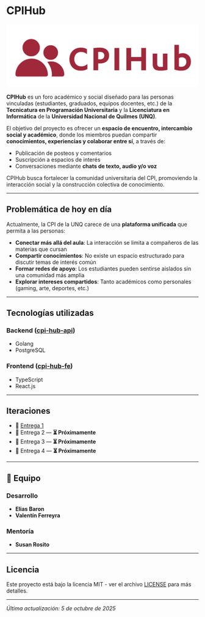 # CPIHub

![CPIHub logo](logo-CPIHub.png)

**CPIHub** es un foro académico y social diseñado para las personas vinculadas (estudiantes, graduados, equipos docentes, etc.) de la **Tecnicatura en Programación Universitaria** y la **Licenciatura en Informática** de la **Universidad Nacional de Quilmes (UNQ)**.  

El objetivo del proyecto es ofrecer un **espacio de encuentro, intercambio social y académico**, donde los miembros puedan compartir **conocimientos, experiencias y colaborar entre sí**, a través de:  

- Publicación de posteos y comentarios  
- Suscripción a espacios de interés  
- Conversaciones mediante **chats de texto, audio y/o voz**  

CPIHub busca fortalecer la comunidad universitaria del CPI, promoviendo la interacción social y la construcción colectiva de conocimiento.  

---

## Problemática de hoy en día
Actualmente, la CPI de la UNQ carece de una **plataforma unificada** que permita a las personas:

- **Conectar más allá del aula**: La interacción se limita a compañeros de las materias que cursan
- **Compartir conocimientos**: No existe un espacio estructurado para discutir temas de interés común
- **Formar redes de apoyo**: Los estudiantes pueden sentirse aislados sin una comunidad más amplia
- **Explorar intereses compartidos**: Tanto académicos como personales (gaming, arte, deportes, etc.)

---

## Tecnologías utilizadas

### Backend ([cpi-hub-api](https://github.com/EliasBaron/cpi-hub-api))
- Golang
- PostgreSQL

### Frontend ([cpi-hub-fe](https://github.com/EliasBaron/cpi-hub-fe))
- TypeScript
- React.js

---

## Iteraciones
- 📌 [Entrega 1](/entrega-1/README.md)
- 📌 Entrega 2 — **⏳ Próximamente**  
- 📌 Entrega 3 — **⏳ Próximamente**  
- 📌 Entrega 4 — **⏳ Próximamente**  

---

## 👥 Equipo
### Desarrollo
- **Elias Baron**  
- **Valentín Ferreyra**

### Mentoría
- **Susan Rosito**

---

## Licencia
Este proyecto está bajo la licencia MIT - ver el archivo [LICENSE](LICENSE) para más detalles.

---

_Última actualización: 5 de octubre de 2025_
